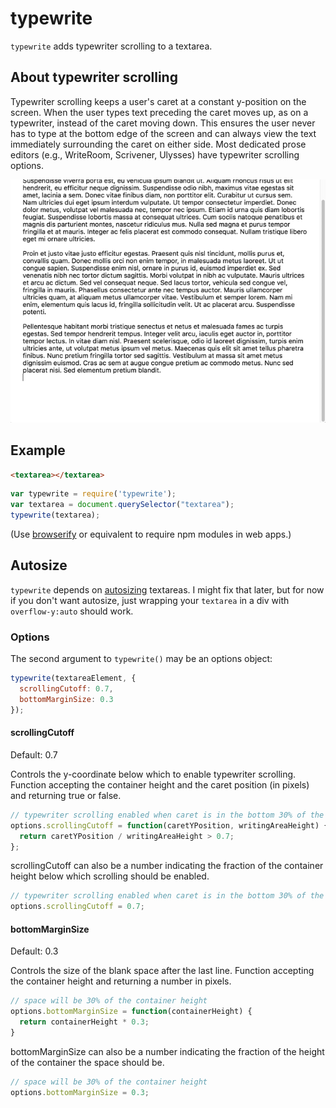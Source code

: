 # typewrite
`typewrite` adds typewriter scrolling to a textarea.

## About typewriter scrolling
Typewriter scrolling keeps a user's caret at a constant y-position on the screen. When the user types text preceding the caret moves up, as on a typewriter, instead of the caret moving down. This  ensures the user never has to type at the bottom edge of the screen and can always view the text immediately surrounding the caret on either side. Most dedicated prose editors (e.g., WriteRoom, Scrivener, Ulysses) have typewriter scrolling options.

![Demo GIF](example.gif)

## Example
```html
<textarea></textarea>
```

```js
var typewrite = require('typewrite');
var textarea = document.querySelector("textarea");
typewrite(textarea);
```

(Use [browserify](http://browserify.org) or equivalent to require npm modules in web apps.)

## Autosize
`typewrite` depends on [autosizing](https://github.com/jackmoore/autosize) textareas. I might fix that later, but for now if you don't want autosize, just wrapping your `textarea` in a div with `overflow-y:auto` should work.

### Options
The second argument to `typewrite()` may be an options object:

```js
typewrite(textareaElement, {
  scrollingCutoff: 0.7,
  bottomMarginSize: 0.3
});
```

#### scrollingCutoff
Default: 0.7

Controls the y-coordinate below which to enable typewriter scrolling. Function accepting the container height and the caret position (in pixels) and returning true or false.

```js
// typewriter scrolling enabled when caret is in the bottom 30% of the container
options.scrollingCutoff = function(caretYPosition, writingAreaHeight) {
  return caretYPosition / writingAreaHeight > 0.7;
};
```

scrollingCutoff can also be a number indicating the fraction of the container height below which scrolling should be enabled.

```js
// typewriter scrolling enabled when caret is in the bottom 30% of the container
options.scrollingCutoff = 0.7;
```

#### bottomMarginSize
Default: 0.3

Controls the size of the blank space after the last line. Function accepting the container height and returning a number in pixels.

```js
// space will be 30% of the container height
options.bottomMarginSize = function(containerHeight) {
  return containerHeight * 0.3;
}
```

bottomMarginSize can also be a number indicating the fraction of the height of the container the space should be.

```js
// space will be 30% of the container height
options.bottomMarginSize = 0.3;
```
